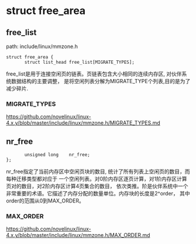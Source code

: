 struct free_area
========================================

free_list
----------------------------------------

path: include/linux/mmzone.h
```
struct free_area {
       struct list_head free_list[MIGRATE_TYPES];
```

free_list是用于连接空闲页的链表。页链表包含大小相同的连续内存区, 对伙伴系统数据结构的主要调整，
是将空闲列表分解为MIGRATE_TYPE个列表,目的是为了减少碎片.

### MIGRATE_TYPES

https://github.com/novelinux/linux-4.x.y/blob/master/include/linux/mmzone.h/MIGRATE_TYPES.md

nr_free
----------------------------------------

```
       unsigned long    nr_free;
};
```

nr_free指定了当前内存区中空闲页块的数目, 统计了所有列表上空闲页的数目，而每种迁移类型都对应于
一个空闲列表。对0阶内存区逐页计算，对1阶内存区计算页对的数目，对2阶内存区计算4页集合的数目，
依次类推。阶是伙伴系统中一个非常重要的术语。它描述了内存分配的数量单位。内存块的长度是2^order，
其中order的范围从0到MAX_ORDER。

### MAX_ORDER

https://github.com/novelinux/linux-4.x.y/blob/master/include/linux/mmzone.h/MAX_ORDER.md
